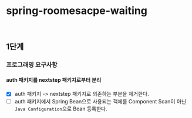 # spring-roomesacpe-waiting

<br/>

## 1단계
### 프로그래밍 요구사항
#### auth 패키지를 nextstep 패키지로부터 분리
- [x] auth 패키지 -> nextstep 패키지로 의존하는 부분을 제거한다.
- [ ] auth 패키지에서 Spring Bean으로 사용되는 객체를 Component Scan이 아닌 `Java Configuration`으로 Bean 등록한다.
